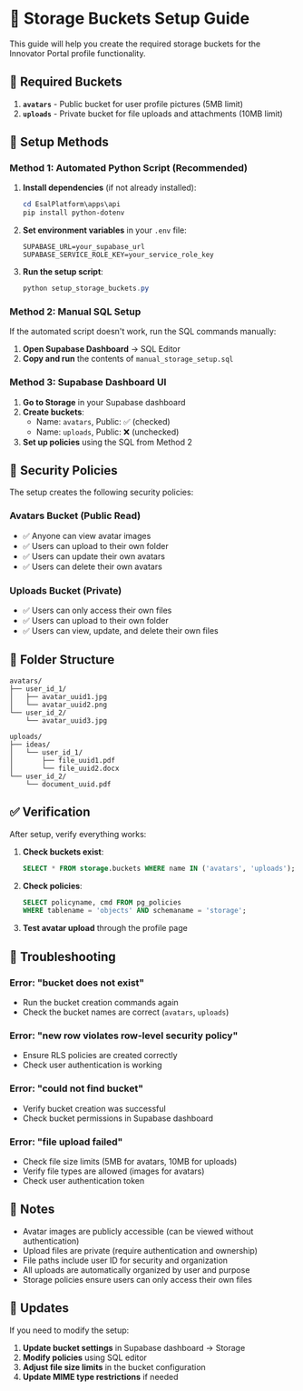 # 📁 Storage Buckets Setup Guide

This guide will help you create the required storage buckets for the Innovator Portal profile functionality.

## 🎯 Required Buckets

1. **`avatars`** - Public bucket for user profile pictures (5MB limit)
2. **`uploads`** - Private bucket for file uploads and attachments (10MB limit)

## 🚀 Setup Methods

### Method 1: Automated Python Script (Recommended)

1. **Install dependencies** (if not already installed):
   ```powershell
   cd EsalPlatform\apps\api
   pip install python-dotenv
   ```

2. **Set environment variables** in your `.env` file:
   ```env
   SUPABASE_URL=your_supabase_url
   SUPABASE_SERVICE_ROLE_KEY=your_service_role_key
   ```

3. **Run the setup script**:
   ```powershell
   python setup_storage_buckets.py
   ```

### Method 2: Manual SQL Setup

If the automated script doesn't work, run the SQL commands manually:

1. **Open Supabase Dashboard** → SQL Editor
2. **Copy and run** the contents of `manual_storage_setup.sql`

### Method 3: Supabase Dashboard UI

1. **Go to Storage** in your Supabase dashboard
2. **Create buckets**:
   - Name: `avatars`, Public: ✅ (checked)
   - Name: `uploads`, Public: ❌ (unchecked)
3. **Set up policies** using the SQL from Method 2

## 🔐 Security Policies

The setup creates the following security policies:

### Avatars Bucket (Public Read)
- ✅ Anyone can view avatar images
- ✅ Users can upload to their own folder
- ✅ Users can update their own avatars
- ✅ Users can delete their own avatars

### Uploads Bucket (Private)
- ✅ Users can only access their own files
- ✅ Users can upload to their own folder
- ✅ Users can view, update, and delete their own files

## 📂 Folder Structure

```
avatars/
├── user_id_1/
│   ├── avatar_uuid1.jpg
│   └── avatar_uuid2.png
└── user_id_2/
    └── avatar_uuid3.jpg

uploads/
├── ideas/
│   └── user_id_1/
│       ├── file_uuid1.pdf
│       └── file_uuid2.docx
└── user_id_2/
    └── document_uuid.pdf
```

## ✅ Verification

After setup, verify everything works:

1. **Check buckets exist**:
   ```sql
   SELECT * FROM storage.buckets WHERE name IN ('avatars', 'uploads');
   ```

2. **Check policies**:
   ```sql
   SELECT policyname, cmd FROM pg_policies 
   WHERE tablename = 'objects' AND schemaname = 'storage';
   ```

3. **Test avatar upload** through the profile page

## 🐛 Troubleshooting

### Error: "bucket does not exist"
- Run the bucket creation commands again
- Check the bucket names are correct (`avatars`, `uploads`)

### Error: "new row violates row-level security policy"
- Ensure RLS policies are created correctly
- Check user authentication is working

### Error: "could not find bucket"
- Verify bucket creation was successful
- Check bucket permissions in Supabase dashboard

### Error: "file upload failed"
- Check file size limits (5MB for avatars, 10MB for uploads)
- Verify file types are allowed (images for avatars)
- Check user authentication token

## 📝 Notes

- Avatar images are publicly accessible (can be viewed without authentication)
- Upload files are private (require authentication and ownership)
- File paths include user ID for security and organization
- All uploads are automatically organized by user and purpose
- Storage policies ensure users can only access their own files

## 🔄 Updates

If you need to modify the setup:

1. **Update bucket settings** in Supabase dashboard → Storage
2. **Modify policies** using SQL editor
3. **Adjust file size limits** in the bucket configuration
4. **Update MIME type restrictions** if needed
